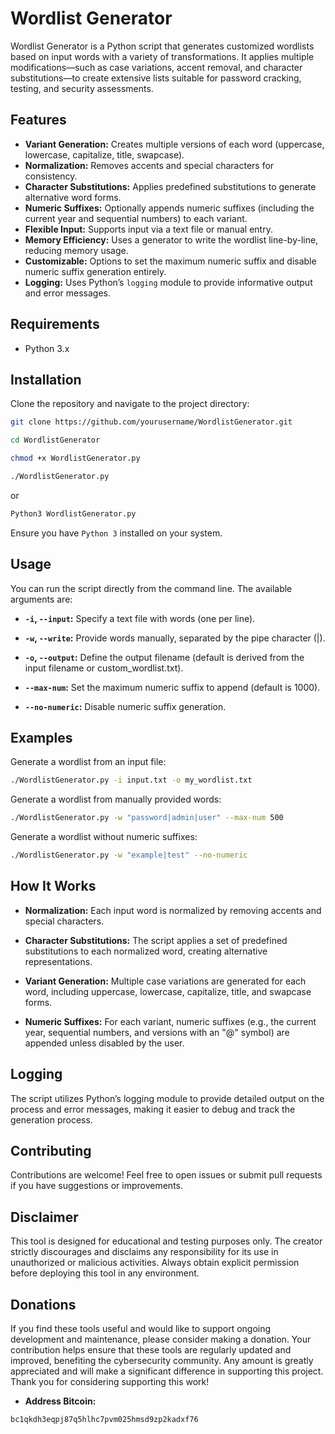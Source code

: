 # Wordlist Generator

Wordlist Generator is a Python script that generates customized wordlists based on input words with a variety of transformations. It applies multiple modifications—such as case variations, accent removal, and character substitutions—to create extensive lists suitable for password cracking, testing, and security assessments.

## Features

- **Variant Generation:** Creates multiple versions of each word (uppercase, lowercase, capitalize, title, swapcase).
- **Normalization:** Removes accents and special characters for consistency.
- **Character Substitutions:** Applies predefined substitutions to generate alternative word forms.
- **Numeric Suffixes:** Optionally appends numeric suffixes (including the current year and sequential numbers) to each variant.
- **Flexible Input:** Supports input via a text file or manual entry.
- **Memory Efficiency:** Uses a generator to write the wordlist line-by-line, reducing memory usage.
- **Customizable:** Options to set the maximum numeric suffix and disable numeric suffix generation entirely.
- **Logging:** Uses Python’s `logging` module to provide informative output and error messages.

## Requirements

- Python 3.x

## Installation

Clone the repository and navigate to the project directory:

```bash
git clone https://github.com/yourusername/WordlistGenerator.git
```
```bash
cd WordlistGenerator
```
```bash
chmod +x WordlistGenerator.py
```
```bash
./WordlistGenerator.py
```
or 
```bash
Python3 WordlistGenerator.py
```

Ensure you have `Python 3` installed on your system.

## Usage
You can run the script directly from the command line. The available arguments are:

- **`-i`, `--input`:** Specify a text file with words (one per line).

- **`-w`, `--write`:** Provide words manually, separated by the pipe character (|).

- **`-o`, `--output`:** Define the output filename (default is derived from the input filename or custom_wordlist.txt).

- **`--max-num`:** Set the maximum numeric suffix to append (default is 1000).

- **`--no-numeric`:** Disable numeric suffix generation.

## Examples

Generate a wordlist from an input file:
```bash
./WordlistGenerator.py -i input.txt -o my_wordlist.txt
```
Generate a wordlist from manually provided words:
```bash
./WordlistGenerator.py -w "password|admin|user" --max-num 500
```
Generate a wordlist without numeric suffixes:
```bash
./WordlistGenerator.py -w "example|test" --no-numeric
```

## How It Works

- **Normalization:** Each input word is normalized by removing accents and special characters.

- **Character Substitutions:** The script applies a set of predefined substitutions to each normalized word, creating alternative representations.

- **Variant Generation:** Multiple case variations are generated for each word, including uppercase, lowercase, capitalize, title, and swapcase forms.

- **Numeric Suffixes:** For each variant, numeric suffixes (e.g., the current year, sequential numbers, and versions with an "@" symbol) are appended unless disabled by the user.

## Logging
The script utilizes Python’s logging module to provide detailed output on the process and error messages, making it easier to debug and track the generation process.

## Contributing
Contributions are welcome! Feel free to open issues or submit pull requests if you have suggestions or improvements.

## Disclaimer
This tool is designed for educational and testing purposes only. The creator strictly discourages and disclaims any responsibility for its use in unauthorized or malicious activities. Always obtain explicit permission before deploying this tool in any environment.

## Donations
If you find these tools useful and would like to support ongoing development and maintenance, please consider making a donation. Your contribution helps ensure that these tools are regularly updated and improved, benefiting the cybersecurity community. Any amount is greatly appreciated and will make a significant difference in supporting this project. Thank you for considering supporting this work!

- **Address Bitcoin:**
```bash
bc1qkdh3eqpj87q5hlhc7pvm025hmsd9zp2kadxf76
```
